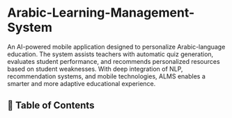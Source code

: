 # Arabic-Learning-Management-System

An AI-powered mobile application designed to personalize Arabic-language education. The system assists teachers with automatic quiz generation, evaluates student performance, and recommends personalized resources based on student weaknesses. With deep integration of NLP, recommendation systems, and mobile technologies, ALMS enables a smarter and more adaptive educational experience.

## 📑 Table of Contents
